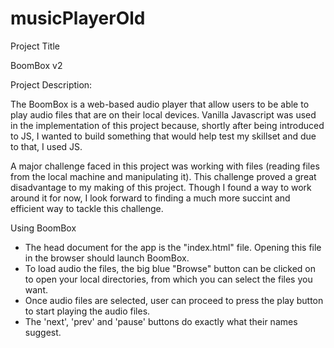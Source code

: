 # musicPlayerOld

Project Title

BoomBox v2


Project Description:

The BoomBox is a web-based audio player that allow users to be able to play audio files that are on their local devices. Vanilla Javascript was used in the implementation of this project because, shortly after being introduced to JS, I wanted to build something that would help test my skillset and due to that, I used JS.
 
A major challenge faced in this project was working with files (reading files from the local machine and manipulating it). This challenge proved a great disadvantage to my making of this project. Though I found a way to work around it for now, I look forward to finding a much more succint and efficient way to tackle this challenge.
 
 
Using BoomBox
* The head document for the app is the "index.html" file. Opening this file in the browser should launch BoomBox.
* To load audio the files, the big blue "Browse" button can be clicked on to open your local directories, from which you can select the files you want.
* Once audio files are selected, user can proceed to press the play button to start playing the audio files.
* The 'next', 'prev' and 'pause' buttons do exactly what their names suggest.

